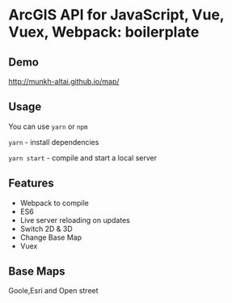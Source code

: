 # ArcGIS API for JavaScript, Vue, Vuex, Webpack: boilerplate

## Demo
http://munkh-altai.github.io/map/

## Usage

You can use `yarn` or `npm`

`yarn` - install dependencies

`yarn start` - compile and start a local server

## Features

- Webpack to compile
- ES6
- Live server reloading on updates
- Switch 2D & 3D
- Change Base Map
- Vuex

## Base Maps
Goole,Esri and Open street

